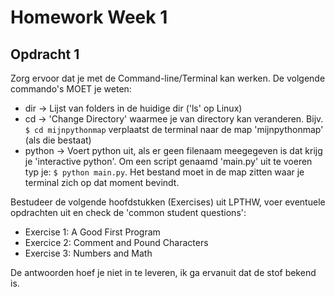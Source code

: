 # Homework Week 1

## Opdracht 1
Zorg ervoor dat je met de Command-line/Terminal kan werken. De volgende commando's MOET je weten:

- dir -> Lijst van folders in de huidige dir ('ls' op Linux)
- cd -> 'Change Directory' waarmee je van directory kan veranderen. Bijv. ```$ cd mijnpythonmap``` verplaatst de terminal naar de map 'mijnpythonmap' (als die bestaat)
- python -> Voert python uit, als er geen filenaam meegegeven is dat krijg je 'interactive python'. Om een script genaamd 'main.py' uit te voeren typ je: ```$ python main.py```. Het bestand moet in de map zitten waar je terminal zich op dat moment bevindt.

Bestudeer de volgende hoofdstukken (Exercises) uit LPTHW, voer eventuele opdrachten uit en check de 'common student questions':    
- Exercise 1: A Good First Program
- Exercice 2: Comment and Pound Characters
- Exercise 3: Numbers and Math

De antwoorden hoef je niet in te leveren, ik ga ervanuit dat de stof bekend is.